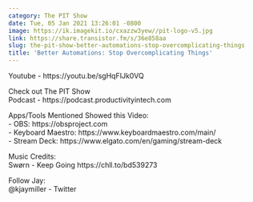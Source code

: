 ```yaml
---
category: The PIT Show
date: Tue, 05 Jan 2021 13:26:01 -0800
image: https://ik.imagekit.io/cxazzw3yew//pit-logo-v5.jpg
link: https://share.transistor.fm/s/36e858aa
slug: the-pit-show-better-automations-stop-overcomplicating-things
title: 'Better Automations: Stop Overcomplicating Things'
---
```


<p>Youtube - https://youtu.be/sgHqFIJk0VQ</p><p>Check out The PIT Show<br />Podcast - https://podcast.productivityintech.com</p><p>Apps/Tools Mentioned Showed this Video:<br />- OBS: https://obsproject.com<br />- Keyboard Maestro: https://www.keyboardmaestro.com/main/<br />- Stream Deck: https://www.elgato.com/en/gaming/stream-deck</p><p>Music Credits:<br />Swørn - Keep Going https://chll.to/bd539273</p><p>Follow Jay:<br />@kjaymiller - Twitter</p>